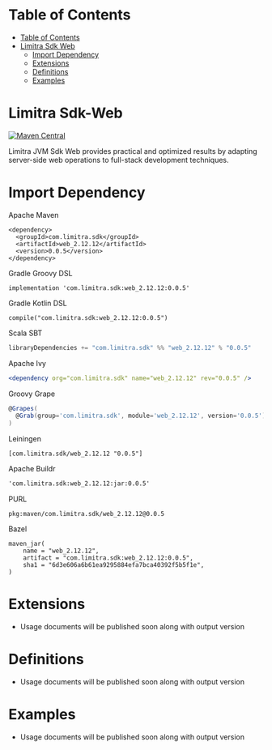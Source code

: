 Table of Contents
=================

- [Table of Contents](#table-of-contents)
- [Limitra Sdk Web](#limitra-sdk-web)
    - [Import Dependency](#import-dependency)
    - [Extensions](#extensions)
    - [Definitions](#definitions)
    - [Examples](#examples)

Limitra Sdk-Web
=======

[![Maven Central](https://img.shields.io/maven-central/v/com.limitra.sdk/web_2.12.svg?label=Maven%20Central)](https://search.maven.org/search?q=g:%22com.limitra.sdk%22%20AND%20a:%22web_2.12%22)

Limitra JVM Sdk Web provides practical and optimized results by adapting server-side web operations to full-stack development techniques. 

Import Dependency
=================

Apache Maven
````Maven
<dependency>
  <groupId>com.limitra.sdk</groupId>
  <artifactId>web_2.12.12</artifactId>
  <version>0.0.5</version>
</dependency>
````

Gradle Groovy DSL
````Gradle Groovy DSL
implementation 'com.limitra.sdk:web_2.12.12:0.0.5'
````

Gradle Kotlin DSL
````Gradle Kotlin DSL
compile("com.limitra.sdk:web_2.12.12:0.0.5")
````

Scala SBT
````Scala SBT
libraryDependencies += "com.limitra.sdk" %% "web_2.12.12" % "0.0.5"
````

Apache Ivy
````Apache Ivy
<dependency org="com.limitra.sdk" name="web_2.12.12" rev="0.0.5" />
````

Groovy Grape
````Groovy Grape
@Grapes(
  @Grab(group='com.limitra.sdk', module='web_2.12.12', version='0.0.5')
)
````

Leiningen
````Leiningen
[com.limitra.sdk/web_2.12.12 "0.0.5"]
````

Apache Buildr
````Apache Buildr
'com.limitra.sdk:web_2.12.12:jar:0.0.5'
````

PURL
````PURL
pkg:maven/com.limitra.sdk/web_2.12.12@0.0.5
````

Bazel
````Bazel
maven_jar(
    name = "web_2.12.12",
    artifact = "com.limitra.sdk:web_2.12.12:0.0.5",
    sha1 = "6d3e606a6b61ea9295884efa7bca40392f5b5f1e",
)
````

Extensions
==========

* Usage documents will be published soon along with output version

Definitions
=========

* Usage documents will be published soon along with output version

Examples
========

* Usage documents will be published soon along with output version
